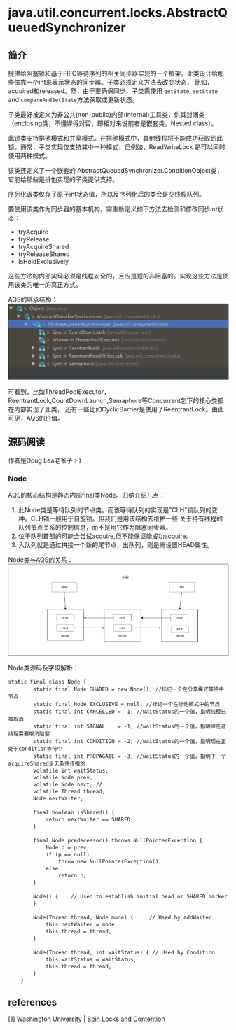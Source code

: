 # java.util.concurrent.locks.AbstractQueuedSynchronizer


## 简介

提供给阻塞锁和基于FIFO等待序列的相关同步器实现的一个框架。此类设计给那些依靠一个int来表示状态的同步器。子类必须定义方法去改变状态，
比如，acquired和released。然，由于要确保同步，子类需使用 `getState`, `setState` and `compareAndSetState`方法获取或更新状态。

子类最好被定义为非公共(non-public)内部(internal)工具类，供其封闭类（enclosing类，不懂译得对否，即相对来说前者是嵌套类，Nested class）。

此锁类支持排他模式和共享模式。在排他模式中，其他线程将不能成功获取到此锁。通常，子类实现仅支持其中一种模式，但例如，ReadWriteLock
是可以同时使用两种模式。

该类还定义了一个嵌套的 AbstractQueuedSynchronizer.ConditionObject类，它能给那些是排他实现的子类提供支持。

序列化该类仅存了原子int状态值，所以反序列化后的类会是空线程队列。

要使用该类作为同步器的基本机构，需重新定义如下方法去检测和修改同步int状态：

* tryAcquire
* tryRelease
* tryAcquireShared
* tryReleaseShared
* isHeldExclusively

这些方法的内部实现必须是线程安全的，且应是短的非阻塞的。实现这些方法是使用该类的唯一的真正方式。

AQS的继承结构：
![AQS类继承结构](AQS.jpg)

可看到，比如ThreadPoolExecutor，ReentrantLock,CountDownLaunch,Semaphore等Concurrent包下的核心类都在内部实现了此类，
还有一些比如CyclicBarrier是使用了ReentrantLock。由此可见，AQS的价值。

## 源码阅读

作者是Doug Lea老爷子 :-)

### Node

AQS的核心结构是静态内部final类Node。归纳介绍几点：
1. 此Node类是等待队列的节点类。而该等待队列的实现是"CLH"锁队列的变种。CLH锁一般用于自旋锁。但我们是用该结构去维护一些
关于持有线程的队列节点关系的控制信息，而不是用它作为阻塞同步器。
2. 位于队列首部的可能会尝试acquire,但不能保证能成功acquire。
3. 入队列就是通过拼接一个新的尾节点，出队列，则是需设置HEAD属性。

Node类与AQS的关系：
![Node](aqs_structure.png)

Node类源码及字段解析：
~~~
static final class Node {
        static final Node SHARED = new Node(); //标记一个在分享模式等待中节点
        static final Node EXCLUSIVE = null; //标记一个在排他模式中的节点
        static final int CANCELLED =  1; //waitStatus的一个值，指明线程已被取消
        static final int SIGNAL    = -1; //waitStatus的一个值，指明继任者线程需要取消阻塞
        static final int CONDITION = -2; //waitStatus的一个值，指明现在正处于condition等待中
        static final int PROPAGATE = -3; //waitStatus的一个值，指明下一个acquireShared是无条件传播的
        volatile int waitStatus; 
        volatile Node prev; 
        volatile Node next; //
        volatile Thread thread;
        Node nextWaiter;
        
        final boolean isShared() {
            return nextWaiter == SHARED;
        }

        final Node predecessor() throws NullPointerException {
            Node p = prev;
            if (p == null)
                throw new NullPointerException();
            else
                return p;
        }

        Node() {    // Used to establish initial head or SHARED marker
        }

        Node(Thread thread, Node mode) {     // Used by addWaiter
            this.nextWaiter = mode;
            this.thread = thread;
        }

        Node(Thread thread, int waitStatus) { // Used by Condition
            this.waitStatus = waitStatus;
            this.thread = thread;
        }
    }

~~~












## references

[1] [Washington University | Spin Locks and Contention](https://www.cse.wustl.edu/~angelee/archive/cse539/spr15/lectures/locks.pdf)














